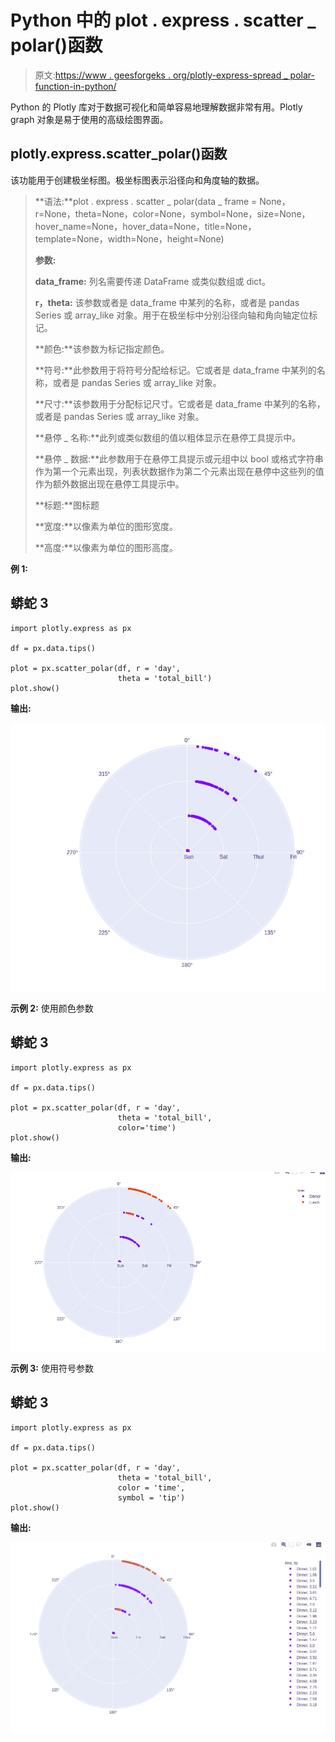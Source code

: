 # Python 中的 plot . express . scatter _ polar()函数

> 原文:[https://www . geesforgeks . org/plotly-express-spread _ polar-function-in-python/](https://www.geeksforgeeks.org/plotly-express-scatter_polar-function-in-python/)

Python 的 Plotly 库对于数据可视化和简单容易地理解数据非常有用。Plotly graph 对象是易于使用的高级绘图界面。

## plotly.express.scatter_polar()函数

该功能用于创建极坐标图。极坐标图表示沿径向和角度轴的数据。

> **语法:**plot . express . scatter _ polar(data _ frame = None，r=None，theta=None，color=None，symbol=None，size=None，hover_name=None，hover_data=None，title=None，template=None，width=None，height=None)
> 
> **参数:**
> 
> **data_frame:** 列名需要传递 DataFrame 或类似数组或 dict。
> 
> **r，theta:** 该参数或者是 data_frame 中某列的名称，或者是 pandas Series 或 array_like 对象。用于在极坐标中分别沿径向轴和角向轴定位标记。
> 
> **颜色:**该参数为标记指定颜色。
> 
> **符号:**此参数用于将符号分配给标记。它或者是 data_frame 中某列的名称，或者是 pandas Series 或 array_like 对象。
> 
> **尺寸:**该参数用于分配标记尺寸。它或者是 data_frame 中某列的名称，或者是 pandas Series 或 array_like 对象。
> 
> **悬停 _ 名称:**此列或类似数组的值以粗体显示在悬停工具提示中。
> 
> **悬停 _ 数据:**此参数用于在悬停工具提示或元组中以 bool 或格式字符串作为第一个元素出现，列表状数据作为第二个元素出现在悬停中这些列的值作为额外数据出现在悬停工具提示中。
> 
> **标题:**图标题
> 
> **宽度:**以像素为单位的图形宽度。
> 
> **高度:**以像素为单位的图形高度。

**例 1:**

## 蟒蛇 3

```
import plotly.express as px

df = px.data.tips()

plot = px.scatter_polar(df, r = 'day', 
                        theta = 'total_bill')
plot.show()
```

**输出:**

![](img/d65ec4b51c4eaad1c626c84dd643cb76.png)

**示例 2:** 使用颜色参数

## 蟒蛇 3

```
import plotly.express as px

df = px.data.tips()

plot = px.scatter_polar(df, r = 'day',
                        theta = 'total_bill', 
                        color='time')
plot.show()
```

**输出:**

![](img/5426f5e899b1392e2791c08e46af3421.png)

**示例 3:** 使用符号参数

## 蟒蛇 3

```
import plotly.express as px

df = px.data.tips()

plot = px.scatter_polar(df, r = 'day', 
                        theta = 'total_bill',
                        color = 'time',
                        symbol = 'tip')
plot.show()
```

**输出:**

![](img/6095eb9e8f12172b95505ab59ba9b4b4.png)